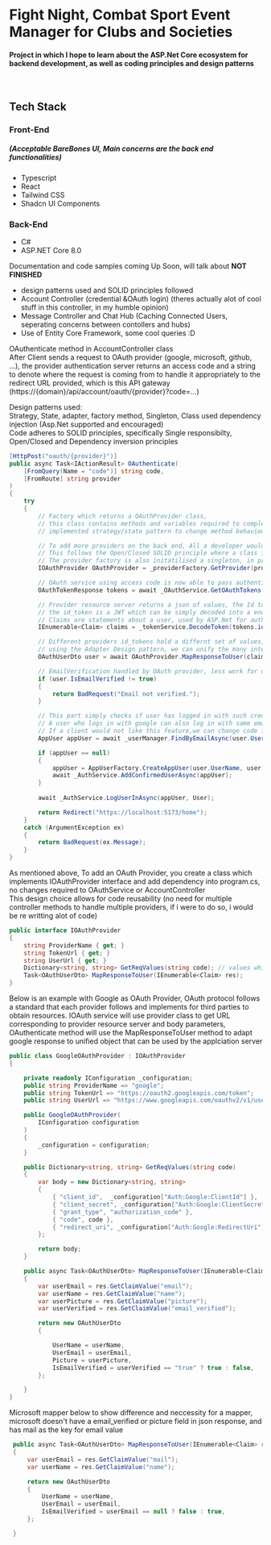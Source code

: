<h1>Fight Night, Combat Sport Event Manager for Clubs and Societies </h1>
<h4> Project in which I hope to learn about the ASP.Net Core ecosystem for backend development, as well as coding principles and design patterns</h4>
<br>

<h2> Tech Stack </h2>
<h3>Front-End <h5>(Acceptable BareBones UI, Main concerns are the back end functionalities)</h5> </h3>
<ul>
  <li> Typescript </li>
  <li> React </li>
  <li> Tailwind CSS </li>
  <li> Shadcn UI Components </li>
</ul>

<h3>Back-End</h3>
<ul>
  <li> C# </li>
  <li> ASP.NET Core 8.0 </li>
</ul>

Documentation and code samples coming Up Soon, will talk about <b>NOT FINISHED</b><br> 
- design patterns used and SOLID principles followed
- Account Controller (credential &OAuth login) (theres actually alot of cool stuff in this controller, in my humble opinion)
- Message Controller and Chat Hub (Caching Connected Users, seperating concerns between contollers and hubs)
- Use of Entity Core Framework, some cool queries :D


OAuthenticate method in AccountController class <br>
After Client sends a request to OAuth provider (google, microsoft, github, ...), the provider authentication server returns an access code and a string to denote where the request is coming from to handle it appropriately to the redirect URL provided, which is this API gateway (https://{domain}/api/account/oauth/{provider}?code=...)<br>

Design patterns used:<br>
Strategy, State, adapter, factory method, Singleton, Class used dependency injection (Asp.Net supported and encouraged) <br>
Code adheres to SOLID principles, specifically Single responsibilty, Open/Closed and Dependency inversion principles

```C#
[HttpPost("oauth/{provider}")]
public async Task<IActionResult> OAuthenticate(
    [FromQuery(Name = "code")] string code,
    [FromRoute] string provider
)
{
    try
    {
        // Factory which returns a OAuthProvider class, 
        // this class contains methods and variables required to complete oauth 
        // implemented strategy/state pattern to change method behaviour during run time

        // To add more providers on the back end, All a developer would need to do would be to create another class which implements the IOAuthProvider interface, and fill in the required fields and methods
        // This follows the Open/Closed SOLID principle where a class is open for extension, but closed for modification
        // The provider factory is also initatilised a singleton, in program.cs file, (app startup file), this means that only one instance of the class is made
        IOAuthProvider OAuthProvider = _providerFactory.GetProvider(provider);

        // OAuth service using access code is now able to pass authentication when making requests to provider resource server (resource being user information)
        OAuthTokenResponse tokens = await _OAuthService.GetOAuthTokens(OAuthProvider.TokenUrl, OAuthProvider.GetReqValues(code));

        // Provider resource server returns a json of values, the Id token holding information about the user that we can use to authenticate them to our application
        // the id_token is a JWT which can be simply decoded into a enumerable object of claims
        // Claims are statements about a user, used by ASP.Net for authentication
        IEnumerable<Claim> claims = _tokenService.DecodeToken(tokens.id_token);

        // Different providers id_tokens hold a differnt set of values, example, google has email key {email:"mail"} and microsoft as {mail : "mail"}
        // using the Adapter Design pattern, we can unify the many interfaces to a common one that can be used by the server
        OAuthUserDto user = await OAuthProvider.MapResponseToUser(claims);

        // EmailVerification handled by OAuth provider, less work for us to handle forgotten passwords and unverified or bot emails
        if (user.IsEmailVerified != true)
        {
            return BadRequest("Email not verified.");
        }

        // This part simply checks if user has logged in with such credentials before, if not a new account is made,
        // A user who logs in with google can also log in with same emailed microsoft account, 
        // If a client would not like this feature,we can change code for accounts to hold a value in database to note what oauth provider was used for this account, and check if they match
        AppUser appUser = await _userManager.FindByEmailAsync(user.UserEmail);

        if (appUser == null)
        {
            appUser = AppUserFactory.CreateAppUser(user.UserName, user.UserEmail, user.Picture);
            await _AuthService.AddConfirmedUserAsync(appUser);
        }
        
        await _AuthService.LogUserInAsync(appUser, User);

        return Redirect("https://localhost:5173/home");
    }
    catch (ArgumentException ex)
    {
        return BadRequest(ex.Message);
    }
}
```

As mentioned above, To add an OAuth Provider, you create a class which implements IOAuthProvider interface and add dependency into program.cs, no changes required to OAuthService or AccountController <br>
This design choice allows for code reusability (no need for multiple controller methods to handle multiple providers, if i were to do so, i would be re writting alot of code)
```C#
public interface IOAuthProvider
{
    string ProviderName { get; } 
    string TokenUrl { get; }
    string UserUrl { get; } 
    Dictionary<string, string> GetReqValues(string code); // values which go into POST body to acquire tokens from tokenURL
    Task<OAuthUserDto> MapResponseToUser(IEnumerable<Claim> res);
}
```

Below is an example with Google as OAuth Provider, OAuth protocol follows a standard that each provider follows and implements for third parties to obtain resources.
IOAuth service will use provider class to get URL corresponding to provider resource server and body parameters,
OAuthenticate method will use the MapResponseToUser method to adapt google response to unified object that can be used by the applciation server
```C#
public class GoogleOAuthProvider : IOAuthProvider
{

    private readonly IConfiguration _configuration;
    public string ProviderName => "google";
    public string TokenUrl => "https://oauth2.googleapis.com/token";
    public string UserUrl => "https://www.googleapis.com/oauthv2/v1/userinfo";

    public GoogleOAuthProvider(
        IConfiguration configuration
    )
    {
        _configuration = configuration;
    }

    public Dictionary<string, string> GetReqValues(string code)
    {
        var body = new Dictionary<string, string>
        {
            { "client_id",  _configuration["Auth:Google:ClientId"] },
            { "client_secret", _configuration["Auth:Google:ClientSecret"] },
            { "grant_type", "authorization_code" },
            { "code", code },
            { "redirect_uri", _configuration["Auth:Google:RedirectUri"] }
        };

        return body;
    }

    public async Task<OAuthUserDto> MapResponseToUser(IEnumerable<Claim> res)
    {
        var userEmail = res.GetClaimValue("email");
        var userName = res.GetClaimValue("name");
        var userPicture = res.GetClaimValue("picture");
        var userVerified = res.GetClaimValue("email_verified");

        return new OAuthUserDto
        {

            UserName = userName,
            UserEmail = userEmail,
            Picture = userPicture,
            IsEmailVerified = userVerified == "true" ? true : false,
        };

    }
}

```
Microsoft mapper below to show difference and neccessity for a mapper,
microsoft doesn't have a email_verified or picture field in json response, and has mail as the key for email value
```C#
 public async Task<OAuthUserDto> MapResponseToUser(IEnumerable<Claim> res)
 {
     var userEmail = res.GetClaimValue("mail");
     var userName = res.GetClaimValue("name");

     return new OAuthUserDto
     {
         UserName = userName,
         UserEmail = userEmail,
         IsEmailVerified = userEmail == null ? false : true,
     };

 }
```

